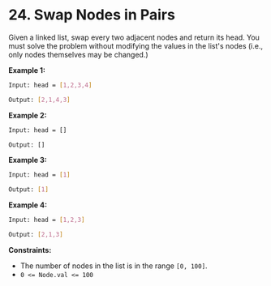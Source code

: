 # 24. Swap Nodes in Pairs

Given a linked list, swap every two adjacent nodes and return its head. You must solve the problem without modifying the values in the list's nodes (i.e., only nodes themselves may be changed.)

**Example 1:**

```bash
Input: head = [1,2,3,4]

Output: [2,1,4,3]
```

**Example 2:**

```bash
Input: head = []

Output: []
```

**Example 3:**

```bash
Input: head = [1]

Output: [1]
```

**Example 4:**

```bash
Input: head = [1,2,3]

Output: [2,1,3]
```

**Constraints:**

- The number of nodes in the list is in the range `[0, 100]`.
- `0 <= Node.val <= 100`
